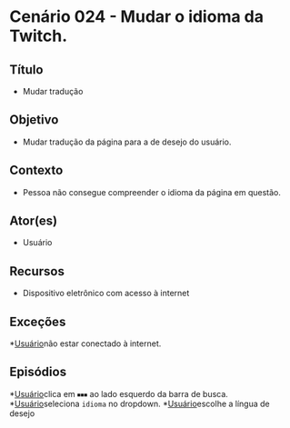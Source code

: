 # Cenário 024 - Mudar o idioma da Twitch.

## Título
* Mudar tradução

## Objetivo
* Mudar tradução da página para a de desejo do usuário.

## Contexto
* Pessoa não consegue compreender o idioma da página em questão.

## Ator(es)
* Usuário

## Recursos
* Dispositivo eletrônico com acesso à internet 

## Exceções
*[Usuário](User)não estar conectado à internet.

## Episódios
*[Usuário](User)clica em ```⏹⏹⏹``` ao lado esquerdo da barra de busca.
*[Usuário](User)seleciona ```idioma``` no dropdown.
*[Usuário](User)escolhe a língua de desejo

